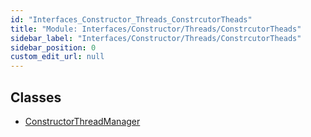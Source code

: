 ```yaml
---
id: "Interfaces_Constructor_Threads_ConstrcutorTheads"
title: "Module: Interfaces/Constructor/Threads/ConstrcutorTheads"
sidebar_label: "Interfaces/Constructor/Threads/ConstrcutorTheads"
sidebar_position: 0
custom_edit_url: null
---
```


## Classes

- [ConstructorThreadManager](../classes/Interfaces_Constructor_Threads_ConstrcutorTheads.ConstructorThreadManager.md)

